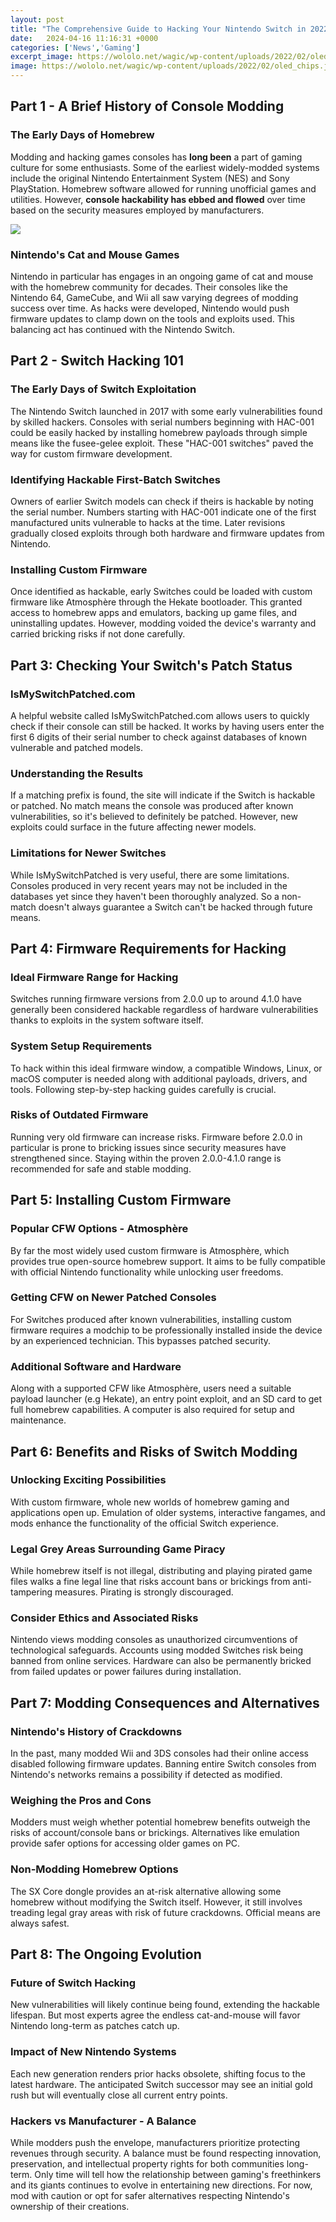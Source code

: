 ```yaml
---
layout: post
title: "The Comprehensive Guide to Hacking Your Nintendo Switch in 2022"
date:   2024-04-16 11:16:31 +0000
categories: ['News','Gaming']
excerpt_image: https://wololo.net/wagic/wp-content/uploads/2022/02/oled_chips.jpg
image: https://wololo.net/wagic/wp-content/uploads/2022/02/oled_chips.jpg
---
```


## Part 1 - A Brief History of Console Modding
### The Early Days of Homebrew  
Modding and hacking games consoles has **long been** a part of gaming culture for some enthusiasts. Some of the earliest widely-modded systems include the original Nintendo Entertainment System (NES) and Sony PlayStation. Homebrew software allowed for running unofficial games and utilities. However, **console hackability has ebbed and flowed** over time based on the security measures employed by manufacturers.

![](https://wololo.net/wagic/wp-content/uploads/2021/06/HWFLY-1024x1024.jpg)
### Nintendo's Cat and Mouse Games
Nintendo in particular has engages in an ongoing game of cat and mouse with the homebrew community for decades. Their consoles like the Nintendo 64, GameCube, and Wii all saw varying degrees of modding success over time. As hacks were developed, Nintendo would push firmware updates to clamp down on the tools and exploits used. This balancing act has continued with the Nintendo Switch.
## Part 2 - Switch Hacking 101 
### The Early Days of Switch Exploitation
The Nintendo Switch launched in 2017 with some early vulnerabilities found by skilled hackers. Consoles with serial numbers beginning with HAC-001 could be easily hacked by installing homebrew payloads through simple means like the fusee-gelee exploit. These "HAC-001 switches" paved the way for custom firmware development.
### Identifying Hackable First-Batch Switches
Owners of earlier Switch models can check if theirs is hackable by noting the serial number. Numbers starting with HAC-001 indicate one of the first manufactured units vulnerable to hacks at the time. Later revisions gradually closed exploits through both hardware and firmware updates from Nintendo.
### Installing Custom Firmware 
Once identified as hackable, early Switches could be loaded with custom firmware like Atmosphère through the Hekate bootloader. This granted access to homebrew apps and emulators, backing up game files, and uninstalling updates. However, modding voided the device's warranty and carried bricking risks if not done carefully.
## Part 3: Checking Your Switch's Patch Status
### IsMySwitchPatched.com
A helpful website called IsMySwitchPatched.com allows users to quickly check if their console can still be hacked. It works by having users enter the first 6 digits of their serial number to check against databases of known vulnerable and patched models. 
### Understanding the Results
If a matching prefix is found, the site will indicate if the Switch is hackable or patched. No match means the console was produced after known vulnerabilities, so it's believed to definitely be patched. However, new exploits could surface in the future affecting newer models.
### Limitations for Newer Switches  
While IsMySwitchPatched is very useful, there are some limitations. Consoles produced in very recent years may not be included in the databases yet since they haven't been thoroughly analyzed. So a non-match doesn't always guarantee a Switch can't be hacked through future means.
## Part 4: Firmware Requirements for Hacking
### Ideal Firmware Range for Hacking 
Switches running firmware versions from 2.0.0 up to around 4.1.0 have generally been considered hackable regardless of hardware vulnerabilities thanks to exploits in the system software itself. 
### System Setup Requirements
To hack within this ideal firmware window, a compatible Windows, Linux, or macOS computer is needed along with additional payloads, drivers, and tools. Following step-by-step hacking guides carefully is crucial.
### Risks of Outdated Firmware
Running very old firmware can increase risks. Firmware before 2.0.0 in particular is prone to bricking issues since security measures have strengthened since. Staying within the proven 2.0.0-4.1.0 range is recommended for safe and stable modding.
## Part 5: Installing Custom Firmware
### Popular CFW Options - Atmosphère
By far the most widely used custom firmware is Atmosphère, which provides true open-source homebrew support. It aims to be fully compatible with official Nintendo functionality while unlocking user freedoms.
### Getting CFW on Newer Patched Consoles  
For Switches produced after known vulnerabilities, installing custom firmware requires a modchip to be professionally installed inside the device by an experienced technician. This bypasses patched security.  
### Additional Software and Hardware
Along with a supported CFW like Atmosphère, users need a suitable payload launcher (e.g Hekate), an entry point exploit, and an SD card to get full homebrew capabilities. A computer is also required for setup and maintenance.
## Part 6: Benefits and Risks of Switch Modding
### Unlocking Exciting Possibilities  
With custom firmware, whole new worlds of homebrew gaming and applications open up. Emulation of older systems, interactive fangames, and mods enhance the functionality of the official Switch experience.
### Legal Grey Areas Surrounding Game Piracy
While homebrew itself is not illegal, distributing and playing pirated game files walks a fine legal line that risks account bans or brickings from anti-tampering measures. Pirating is strongly discouraged. 
### Consider Ethics and Associated Risks
Nintendo views modding consoles as unauthorized circumventions of technological safeguards. Accounts using modded Switches risk being banned from online services. Hardware can also be permanently bricked from failed updates or power failures during installation.
## Part 7: Modding Consequences and Alternatives
### Nintendo's History of Crackdowns  
In the past, many modded Wii and 3DS consoles had their online access disabled following firmware updates. Banning entire Switch consoles from Nintendo's networks remains a possibility if detected as modified.
### Weighing the Pros and Cons 
Modders must weigh whether potential homebrew benefits outweigh the risks of account/console bans or brickings. Alternatives like emulation provide safer options for accessing older games on PC.
### Non-Modding Homebrew Options
The SX Core dongle provides an at-risk alternative allowing some homebrew without modifying the Switch itself. However, it still involves treading legal gray areas with risk of future crackdowns. Official means are always safest.
## Part 8: The Ongoing Evolution 
### Future of Switch Hacking  
New vulnerabilities will likely continue being found, extending the hackable lifespan. But most experts agree the endless cat-and-mouse will favor Nintendo long-term as patches catch up. 
### Impact of New Nintendo Systems  
Each new generation renders prior hacks obsolete, shifting focus to the latest hardware. The anticipated Switch successor may see an initial gold rush but will eventually close all current entry points.
### Hackers vs Manufacturer - A Balance  
While modders push the envelope, manufacturers prioritize protecting revenues through security. A balance must be found respecting innovation, preservation, and intellectual property rights for both communities long-term.
Only time will tell how the relationship between gaming's freethinkers and its giants continues to evolve in entertaining new directions. For now, mod with caution or opt for safer alternatives respecting Nintendo's ownership of their creations.
